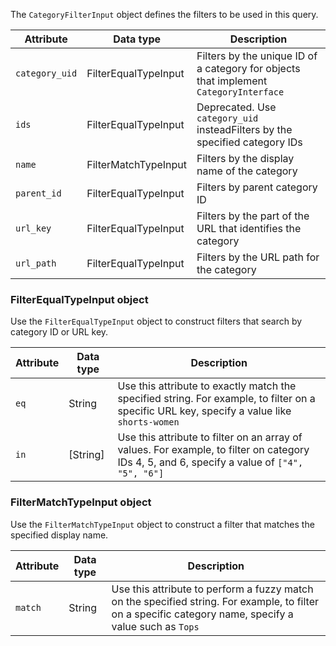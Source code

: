 The `CategoryFilterInput` object defines the filters to be used in this query.

Attribute | Data type | Description
--- | --- | ---
`category_uid` | FilterEqualTypeInput | Filters by the unique ID of a category for objects that implement `CategoryInterface`
`ids` | FilterEqualTypeInput | Deprecated. Use `category_uid` insteadFilters by the specified category IDs
`name` | FilterMatchTypeInput | Filters by the display name of the category
`parent_id` | FilterEqualTypeInput | Filters by parent category ID
`url_key` | FilterEqualTypeInput | Filters by the part of the URL that identifies the category
`url_path` | FilterEqualTypeInput | Filters by the URL path for the category

### FilterEqualTypeInput object

Use the `FilterEqualTypeInput` object to construct filters that search by category ID or URL key.

Attribute | Data type | Description
--- | --- | ---
`eq` | String | Use this attribute to exactly match the specified string. For example, to filter on a specific URL key, specify a value like `shorts-women`
`in` | [String] | Use this attribute to filter on an array of values. For example, to filter on category IDs 4, 5, and 6, specify a value of `["4", "5", "6"]`

### FilterMatchTypeInput object

Use the `FilterMatchTypeInput` object to construct a filter that matches the specified display name.

Attribute | Data type | Description
--- | --- | ---
`match` | String | Use this attribute to perform a fuzzy match on the specified string. For example, to filter on a specific category name, specify a value such as `Tops`
